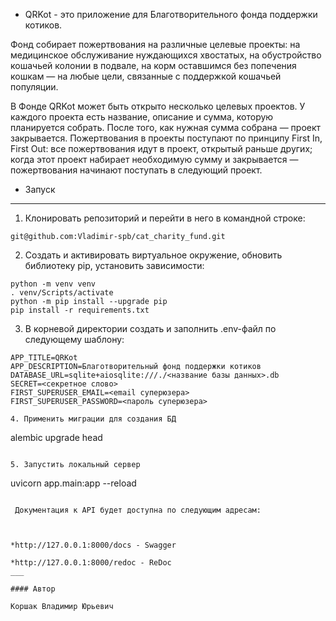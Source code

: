 * QRKot - это приложение для Благотворительного фонда поддержки котиков.

Фонд собирает пожертвования на различные целевые проекты: на медицинское обслуживание нуждающихся хвостатых, на обустройство кошачьей колонии в подвале, на корм оставшимся без попечения кошкам — на любые цели, связанные с поддержкой кошачьей популяции.

В Фонде QRKot может быть открыто несколько целевых проектов. У каждого проекта есть название, описание и сумма, которую планируется собрать. После того, как нужная сумма собрана — проект закрывается.
Пожертвования в проекты поступают по принципу First In, First Out: все пожертвования идут в проект, открытый раньше других; когда этот проект набирает необходимую сумму и закрывается — пожертвования начинают поступать в следующий проект.

* Запуск
---
1. Клонировать репозиторий и перейти в него в командной строке:

```
git@github.com:Vladimir-spb/cat_charity_fund.git
```

2. Создать и активировать виртуальное окружение,
обновить библиотеку pip, установить зависимости:

```
python -m venv venv
. venv/Scripts/activate
python -m pip install --upgrade pip
pip install -r requirements.txt
```
3. В корневой директории создать и заполнить .env-файл 
по следующему шаблону:

```
APP_TITLE=QRKot
APP_DESCRIPTION=Благотворительный фонд поддержки котиков
DATABASE_URL=sqlite+aiosqlite:///./<название базы данных>.db
SECRET=<секретное слово>
FIRST_SUPERUSER_EMAIL=<email суперюзера>
FIRST_SUPERUSER_PASSWORD=<пароль суперюзера>

4. Применить миграции для создания БД

```
alembic upgrade head
```

5. Запустить локальный сервер  

```
uvicorn app.main:app --reload

```

 Документация к API будет доступна по следующим адресам:



*http://127.0.0.1:8000/docs - Swagger

*http://127.0.0.1:8000/redoc - ReDoc
___

#### Автор

Коршак Владимир Юрьевич